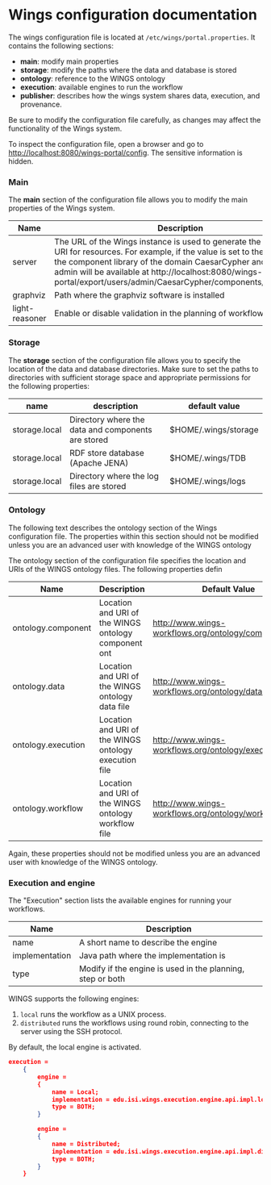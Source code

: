 # Wings configuration documentation

The wings configuration file is located at `/etc/wings/portal.properties`. It contains the following sections:

- **main**: modify main properties
- **storage**: modify the paths where the data and database is stored
- **ontology**: reference to the WINGS ontology
- **execution**: available engines to run the workflow
- **publisher**: describes how the wings system shares data, execution, and provenance.

Be sure to modify the configuration file carefully, as changes may affect the functionality of the Wings system.

To inspect the configuration file, open a browser and go to [http://localhost:8080/wings-portal/config](http://localhost:8080/wings-portal/config). The sensitive information is hidden.

### Main

The **main** section of the configuration file allows you to modify the main properties of the Wings system.

| Name           | Description                                                                                                                                                                                                                                                                                                          | Default                                                      |
| -------------- | -------------------------------------------------------------------------------------------------------------------------------------------------------------------------------------------------------------------------------------------------------------------------------------------------------------------- | ------------------------------------------------------------ |
| server         | The URL of the Wings instance is used to generate the accessible URI for resources. For example, if the value is set to the default, the component library of the domain CaesarCypher and user admin will be available at http://localhost:8080/wings-portal/export/users/admin/CaesarCypher/components/library.owl. | Obtained by HTTP request. For example, http://localhost:8080 |
| graphviz       | Path where the graphviz software is installed                                                                                                                                                                                                                                                                        | /usr/bin/dot                                                 |
| light-reasoner | Enable or disable validation in the planning of workflow                                                                                                                                                                                                                                                             | false                                                        |

### Storage

The **storage** section of the configuration file allows you to specify the location of the data and database directories. Make sure to set the paths to directories with sufficient storage space and appropriate permissions for the following properties:

| name          | description                                        | default value        |
| ------------- | -------------------------------------------------- | -------------------- |
| storage.local | Directory where the data and components are stored | $HOME/.wings/storage |
| storage.local | RDF store database (Apache JENA)                   | $HOME/.wings/TDB     |
| storage.local | Directory where the log files are stored           | $HOME/.wings/logs    |

### Ontology

The following text describes the ontology section of the Wings configuration file. The properties within this section should not be modified unless you are an advanced user with knowledge of the WINGS ontology

The ontology section of the configuration file specifies the location and URIs of the WINGS ontology files. The following properties defin

| Name               | Description                                           | Default Value                                         |
| ------------------ | ----------------------------------------------------- | ----------------------------------------------------- |
| ontology.component | Location and URI of the WINGS ontology component ont  | http://www.wings-workflows.org/ontology/component.owl |
| ontology.data      | Location and URI of the WINGS ontology data file      | http://www.wings-workflows.org/ontology/data.owl      |
| ontology.execution | Location and URI of the WINGS ontology execution file | http://www.wings-workflows.org/ontology/execution.owl |
| ontology.workflow  | Location and URI of the WINGS ontology workflow file  | http://www.wings-workflows.org/ontology/workflow.owl  |

Again, these properties should not be modified unless you are an advanced user with knowledge of the WINGS ontology.

### Execution and engine

The "Execution" section lists the available engines for running your workflows.

| Name           | Description                                                |
| -------------- | ---------------------------------------------------------- |
| name           | A short name to describe the engine                        |
| implementation | Java path where the implementation is                      |
| type           | Modify if the engine is used in the planning, step or both |

WINGS supports the following engines:

1. `local` runs the workflow as a UNIX process.
2. `distributed` runs the workflows using round robin, connecting to the server using the SSH protocol.

By default, the local engine is activated.

```json
execution =
    {
        engine =
        {
            name = Local;
            implementation = edu.isi.wings.execution.engine.api.impl.local.LocalExecutionEngine;
            type = BOTH;
        }

        engine =
        {
            name = Distributed;
            implementation = edu.isi.wings.execution.engine.api.impl.distributed.DistributedExecutionEngine;
            type = BOTH;
        }
    }
```
